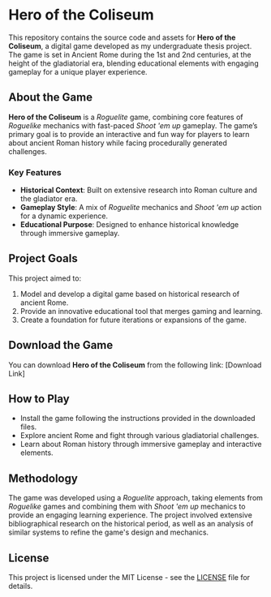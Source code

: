 # Hero of the Coliseum  

This repository contains the source code and assets for **Hero of the Coliseum**, a digital game developed as my undergraduate thesis project. The game is set in Ancient Rome during the 1st and 2nd centuries, at the height of the gladiatorial era, blending educational elements with engaging gameplay for a unique player experience.  

## About the Game  
**Hero of the Coliseum** is a *Roguelite* game, combining core features of *Roguelike* mechanics with fast-paced *Shoot 'em up* gameplay. The game’s primary goal is to provide an interactive and fun way for players to learn about ancient Roman history while facing procedurally generated challenges.  

### Key Features  
- **Historical Context**: Built on extensive research into Roman culture and the gladiator era.  
- **Gameplay Style**: A mix of *Roguelite* mechanics and *Shoot 'em up* action for a dynamic experience.  
- **Educational Purpose**: Designed to enhance historical knowledge through immersive gameplay.  

## Project Goals  
This project aimed to:  
1. Model and develop a digital game based on historical research of ancient Rome.  
2. Provide an innovative educational tool that merges gaming and learning.  
3. Create a foundation for future iterations or expansions of the game.  

## Download the Game  
You can download **Hero of the Coliseum** from the following link: [Download Link]  

## How to Play  
- Install the game following the instructions provided in the downloaded files.  
- Explore ancient Rome and fight through various gladiatorial challenges.  
- Learn about Roman history through immersive gameplay and interactive elements.  

## Methodology  
The game was developed using a *Roguelite* approach, taking elements from *Roguelike* games and combining them with *Shoot 'em up* mechanics to provide an engaging learning experience. The project involved extensive bibliographical research on the historical period, as well as an analysis of similar systems to refine the game's design and mechanics.  

## License  
This project is licensed under the MIT License - see the [LICENSE](LICENSE) file for details.  
